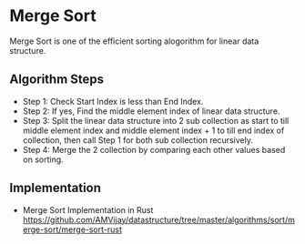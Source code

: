 # Merge Sort

Merge Sort is one of the efficient sorting alogorithm for linear data structure. 

## Algorithm Steps
* Step 1: Check Start Index is less than End Index. 
* Step 2: If yes, Find the middle element index of linear data structure.
* Step 3: Split the linear data structure into 2 sub collection as start to till middle element index and middle element index + 1 to till  end index of collection, then call Step 1 for both sub collection recursively. 
* Step 4: Merge the 2 collection by comparing each other values based on sorting.

## Implementation
* Merge Sort Implementation in Rust https://github.com/AMVijay/datastructure/tree/master/algorithms/sort/merge-sort/merge-sort-rust

